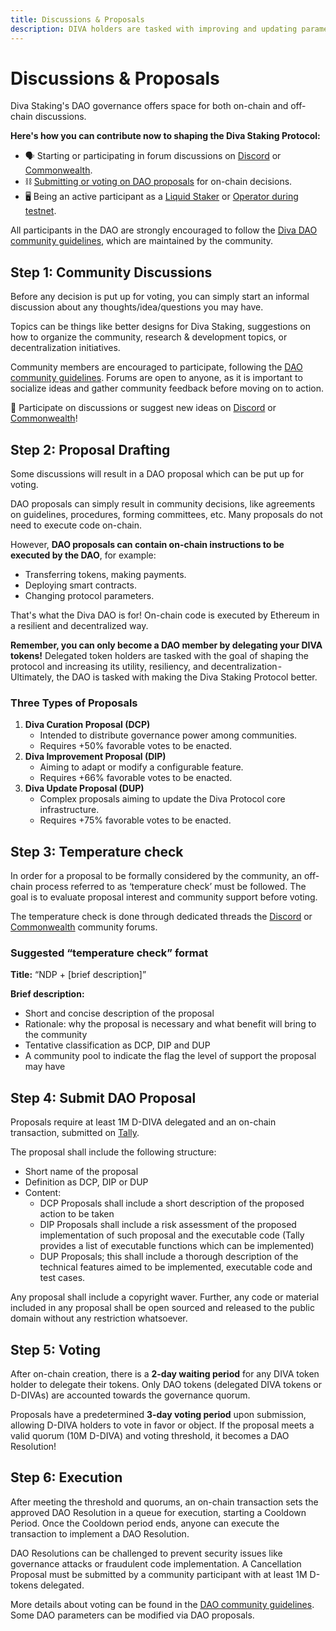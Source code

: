 ```yaml
---
title: Discussions & Proposals
description: DIVA holders are tasked with improving and updating parameters for the benefit of the Diva Staking Protocol. 
---
```


# Discussions & Proposals

Diva Staking's DAO governance offers space for both on-chain and off-chain discussions.

**Here's how you can contribute now to shaping the Diva Staking Protocol:**

- 🗣️ Starting or participating in forum discussions on [Discord](https://discord.com/channels/1041618287500460083/1129055607148773386) or [Commonwealth](https://commonwealth.im/divastaking/discussions).
- ⛓️ [Submitting or voting on DAO proposals](https://www.tally.xyz/gov/diva) for on-chain decisions.
- 🖥️ Being an active participant as a [Liquid Staker](https://stake.diva.community) or [Operator during testnet](https://docs.staking.foundation/operator).

All participants in the DAO are strongly encouraged to follow the [Diva DAO community guidelines](https://github.com/staking-foundation/diva-dao/blob/main/Community-Guidelines.md), which are maintained by the community.


## Step 1: Community Discussions

Before any decision is put up for voting, you can simply start an informal discussion about any thoughts/idea/questions you may have.

Topics can be things like better designs for Diva Staking, suggestions on how to organize the community, research & development topics, or decentralization initiatives.

Community members are encouraged to participate, following the [DAO community guidelines](https://github.com/staking-foundation/diva-dao/blob/main/Community-Guidelines.md). Forums are open to anyone, as it is important to socialize ideas and gather community feedback before moving on to action.

💬 Participate on discussions or suggest new ideas on [Discord](https://discord.com/channels/1041618287500460083/1129055607148773386) or [Commonwealth](https://commonwealth.im/divastaking/discussions)!

## Step 2: Proposal Drafting

Some discussions will result in a DAO proposal which can be put up for voting.

DAO proposals can simply result in community decisions, like agreements on guidelines, procedures, forming committees, etc. Many proposals do not need to execute code on-chain.

However, **DAO proposals can contain on-chain instructions to be executed by the DAO**, for example:

- Transferring tokens, making payments.
- Deploying smart contracts.
- Changing protocol parameters.

That's what the Diva DAO is for! On-chain code is executed by Ethereum in a resilient and decentralized way.

**Remember, you can only become a DAO member by delegating your DIVA tokens!** Delegated token holders are tasked with the goal of shaping the protocol and increasing its utility, resiliency, and decentralization - Ultimately, the DAO is tasked with making the Diva Staking Protocol better.


### Three Types of Proposals

1. **Diva Curation Proposal (DCP)**
    - Intended to distribute governance power among communities.
    - Requires +50% favorable votes to be enacted.
2. **Diva Improvement Proposal (DIP)**
    - Aiming to adapt or modify a configurable feature.
    - Requires +66% favorable votes to be enacted.
3. **Diva Update Proposal (DUP)**
    - Complex proposals aiming to update the Diva Protocol core infrastructure.
    - Requires +75% favorable votes to be enacted.


## Step 3: Temperature check 

In order for a proposal to be formally considered by the community, an off-chain process referred to as ‘temperature check’ must be followed. The goal is to evaluate proposal interest and community support before voting.

The temperature check is done through dedicated threads the [Discord](https://discord.com/channels/1041618287500460083/1129055607148773386) or [Commonwealth](https://commonwealth.im/divastaking/discussions) community forums.

### Suggested “temperature check” format

**Title:** “NDP + [brief description]”

**Brief description:** 
- Short and concise description of the proposal
- Rationale: why the proposal is necessary and what benefit will bring to the community
- Tentative classification as DCP, DIP and DUP
- A community pool to indicate the flag the level of support the proposal may have


## Step 4: Submit DAO Proposal

Proposals require at least 1M D-DIVA delegated and an on-chain transaction, submitted on [Tally](https://tally.xyz/gov/diva).

The proposal shall include the following structure:

- Short name of the proposal
- Definition as DCP, DIP or DUP
- Content:
  - DCP Proposals shall include a short description of the proposed action to be taken
  - DIP Proposals shall include a risk assessment of the proposed implementation of such proposal and the executable code (Tally provides a list of executable functions which can be implemented)
  - DUP Proposals; this shall include a thorough description of the technical features aimed to be implemented, executable code and test cases.

Any proposal shall include a copyright waver. Further, any code or material included in any proposal shall be open sourced and released to the public domain without any restriction whatsoever.


## Step 5: Voting

After on-chain creation, there is a **2-day waiting period** for any DIVA token holder to delegate their tokens. Only DAO tokens (delegated DIVA tokens or D-DIVAs) are accounted towards the governance quorum.

Proposals have a predetermined **3-day voting period** upon submission, allowing D-DIVA holders to vote in favor or object. If the proposal meets a valid quorum (10M D-DIVA) and voting threshold, it becomes a DAO Resolution!


## Step 6: Execution

After meeting the threshold and quorums, an on-chain transaction sets the approved DAO Resolution in a queue for execution, starting a Cooldown Period. Once the Cooldown period ends, anyone can execute the transaction to implement a DAO Resolution.

DAO Resolutions can be challenged to prevent security issues like governance attacks or fraudulent code implementation. A Cancellation Proposal must be submitted by a community participant with at least 1M D-tokens delegated.

More details about voting can be found in the [DAO community guidelines](https://github.com/staking-foundation/diva-dao/blob/main/Community-Guidelines.md). Some DAO parameters can be modified via DAO proposals.
